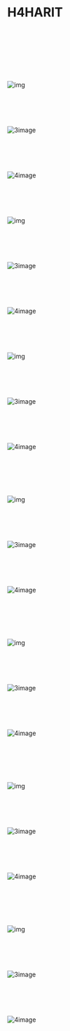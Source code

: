 # H4HARIT
<br>
<br>
<br>
<br>
<br>
<br>
<br>
<img src="aaa.jpeg" alt="img">
<br>
<br>
<br>
<br>
<br>
<br>
<img src="ae.jpeg" alt="3image">
<br>
<br>
<br>
<br>
<br>
<br>
<img src="de3.jpeg" alt="4image">
<br>
<br>
<br>
<br>
<br>
<br>
<img src="g.jpeg" alt="img">
<br>
<br>
<br>
<br>
<br>
<br>
<img src="g2.jpeg" alt="3image">
<br>
<br>
<br>
<br>
<br>
<br>
<img src="g5.jpeg" alt="4image">
<br>
<br>
<br>
<br>
<br>
<br>
<img src="h1.jpeg" alt="img">
<br>
<br>
<br>
<br>
<br>
<br>
<img src="h3.jpeg" alt="3image">
<br>
<br>
<br>
<br>
<br>
<br>
<img src="h4.jpeg" alt="4image">
<br>
<br>
<br>

<br>
<br>
<br>
<br>
<img src="h6.jpeg" alt="img">
<br>
<br>
<br>
<br>
<br>
<br>
<img src="hhtt.jpeg" alt="3image">
<br>
<br>
<br>
<br>
<br>
<br>
<img src="i2" alt="4image">
<br>

<br>
<br>
<br>
<br>
<br>
<br>
<img src="i5.jpeg" alt="img">
<br>
<br>
<br>
<br>
<br>
<br>
<img src="jkl.jpeg" alt="3image">
<br>
<br>
<br>
<br>
<br>
<br>
<img src="rr" alt="4image">

<br>
<br>
<br>
<br>
<br>
<br>
<br>
<img src="rtrt" alt="img">
<br>
<br>
<br>
<br>
<br>
<br>
<img src="t1" alt="3image">
<br>
<br>
<br>
<br>
<br>
<br>
<img src="t3" alt="4image">

<br>
<br>
<br>
<br>
<br>
<br>
<br>
<img src="tgt.jpeg" alt="img">
<br>
<br>
<br>
<br>
<br>
<br>
<img src="ythh.jpeg" alt="3image">
<br>
<br>
<br>
<br>
<br>
<br>
<img src="ytyt.jpeg" alt="4image">
<br>
<br>
<br>
<br>
<br>
<br>


